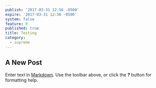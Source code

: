 ```yaml
---
publish: '2017-03-31 12:56 -0500'
expire: '2017-03-31 12:56 -0500'
system: false
feature: 0
published: true
title: Testing
category:
  - supreme
---
```

## A New Post

Enter text in [Markdown](http://daringfireball.net/projects/markdown/). Use the toolbar above, or click the **?** button for formatting help.
